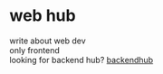 # web hub
write about web dev<br>
only frontend<br>
looking for backend hub? [backendhub](backend/hub.md)
